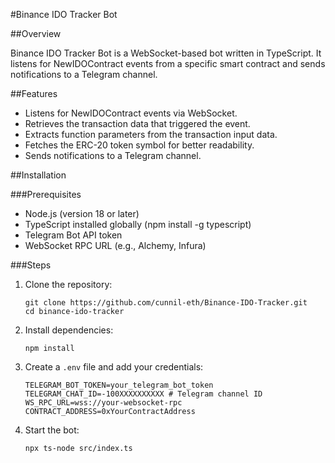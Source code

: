 #Binance IDO Tracker Bot

##Overview

Binance IDO Tracker Bot is a WebSocket-based bot written in TypeScript. It listens for NewIDOContract events from a specific smart contract and sends notifications to a Telegram channel.

##Features

- Listens for NewIDOContract events via WebSocket.
- Retrieves the transaction data that triggered the event.
- Extracts function parameters from the transaction input data.
- Fetches the ERC-20 token symbol for better readability.
- Sends notifications to a Telegram channel.

##Installation

###Prerequisites
- Node.js (version 18 or later)
- TypeScript installed globally (npm install -g typescript)
- Telegram Bot API token
- WebSocket RPC URL (e.g., Alchemy, Infura)

###Steps
1. Clone the repository:
   ```
   git clone https://github.com/cunnil-eth/Binance-IDO-Tracker.git
   cd binance-ido-tracker
   ```
2. Install dependencies:
   ```
   npm install
   ```
3. Create a `.env` file and add your credentials:
   ```
   TELEGRAM_BOT_TOKEN=your_telegram_bot_token
   TELEGRAM_CHAT_ID=-100XXXXXXXXXX # Telegram channel ID
   WS_RPC_URL=wss://your-websocket-rpc
   CONTRACT_ADDRESS=0xYourContractAddress
   ```
4. Start the bot:
   ```
   npx ts-node src/index.ts
   ```
